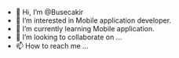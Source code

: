 - 👋 Hi, I’m @Busecakir
- 👀 I’m interested in Mobile application developer.
- 🌱 I’m currently learning Mobile application.
- 💞️ I’m looking to collaborate on ...
- 📫 How to reach me ...

<!---
Busecakir/Busecakir is a ✨ special ✨ repository because its `README.md` (this file) appears on your GitHub profile.
You can click the Preview link to take a look at your changes.
--->
